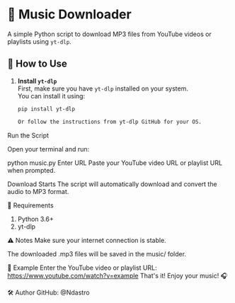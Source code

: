# 🎵 Music Downloader

A simple Python script to download MP3 files from YouTube videos or playlists using `yt-dlp`.

## 🚀 How to Use

1. **Install `yt-dlp`**  
   First, make sure you have `yt-dlp` installed on your system.  
   You can install it using:

   ```bash
   pip install yt-dlp

   Or follow the instructions from yt-dlp GitHub for your OS.

Run the Script

Open your terminal and run:

python music.py
Enter URL
Paste your YouTube video URL or playlist URL when prompted.

Download Starts
The script will automatically download and convert the audio to MP3 format.


📁 Requirements
1. Python 3.6+
2. yt-dlp


⚠️ Notes
Make sure your internet connection is stable.

The downloaded .mp3 files will be saved in the music/ folder.

📌 Example
Enter the YouTube video or playlist URL:
https://www.youtube.com/watch?v=example
That's it! Enjoy your music! 🎧


🛠 Author
GitHub: @Ndastro
